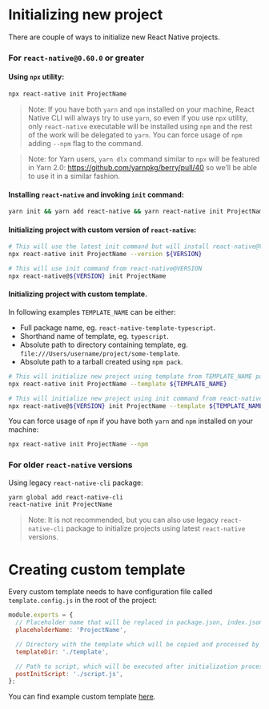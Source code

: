 # Initializing new project

There are couple of ways to initialize new React Native projects.

### For `react-native@0.60.0` or greater

#### Using `npx` utility:

```sh
npx react-native init ProjectName
```

> Note: If you have both `yarn` and `npm` installed on your machine, React Native CLI will always try to use `yarn`, so even if you use `npx` utility, only `react-native` executable will be installed using `npm` and the rest of the work will be delegated to `yarn`. You can force usage of `npm` adding `--npm` flag to the command.

> Note: for Yarn users, `yarn dlx` command similar to `npx` will be featured in Yarn 2.0: https://github.com/yarnpkg/berry/pull/40 so we’ll be able to use it in a similar fashion.

#### Installing `react-native` and invoking `init` command:

```sh
yarn init && yarn add react-native && yarn react-native init ProjectName
```

#### Initializing project with custom version of `react-native`:

```sh
# This will use the latest init command but will install react-native@VERSION and use its template
npx react-native init ProjectName --version ${VERSION}

# This will use init command from react-native@VERSION
npx react-native@${VERSION} init ProjectName
```

#### Initializing project with custom template.

In following examples `TEMPLATE_NAME` can be either:

- Full package name, eg. `react-native-template-typescript`.
- Shorthand name of template, eg. `typescript`.
- Absolute path to directory containing template, eg. `file:///Users/username/project/some-template`.
- Absolute path to a tarball created using `npm pack`.

```sh
# This will initialize new project using template from TEMPLATE_NAME package
npx react-native init ProjectName --template ${TEMPLATE_NAME}

# This will initialize new project using init command from react-native@VERSION but will use TEMPLATE_NAME custom template
npx react-native@${VERSION} init ProjectName --template ${TEMPLATE_NAME}
```

You can force usage of `npm` if you have both `yarn` and `npm` installed on your machine:

```sh
npx react-native init ProjectName --npm
```

### For older `react-native` versions

Using legacy `react-native-cli` package:

```sh
yarn global add react-native-cli
react-native init ProjectName
```

> Note: It is not recommended, but you can also use legacy `react-native-cli` package to initialize projects using latest `react-native` versions.

# Creating custom template

Every custom template needs to have configuration file called `template.config.js` in the root of the project:

```js
module.exports = {
  // Placeholder name that will be replaced in package.json, index.json, android/, ios/ for a project name.
  placeholderName: 'ProjectName',

  // Directory with the template which will be copied and processed by React Native CLI. Template directory should have package.json with all dependencies specified, including `react-native`.
  templateDir: './template',

  // Path to script, which will be executed after initialization process, but before installing all the dependencies specified in the template.
  postInitScript: './script.js',
};
```

You can find example custom template [here](https://github.com/Esemesek/react-native-new-template).
